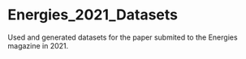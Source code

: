# Energies_2021_Datasets
Used and generated datasets for the paper submited to the Energies magazine in 2021.
